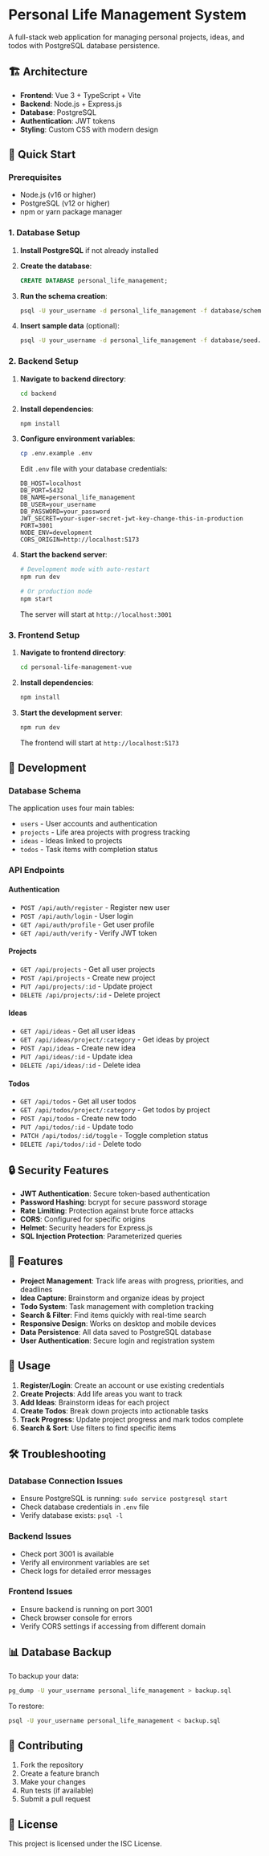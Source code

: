 # Personal Life Management System

A full-stack web application for managing personal projects, ideas, and todos with PostgreSQL database persistence.

## 🏗️ Architecture

- **Frontend**: Vue 3 + TypeScript + Vite
- **Backend**: Node.js + Express.js
- **Database**: PostgreSQL
- **Authentication**: JWT tokens
- **Styling**: Custom CSS with modern design

## 🚀 Quick Start

### Prerequisites

- Node.js (v16 or higher)
- PostgreSQL (v12 or higher)
- npm or yarn package manager

### 1. Database Setup

1. **Install PostgreSQL** if not already installed
2. **Create the database**:
   ```sql
   CREATE DATABASE personal_life_management;
   ```

3. **Run the schema creation**:
   ```bash
   psql -U your_username -d personal_life_management -f database/schema.sql
   ```

4. **Insert sample data** (optional):
   ```bash
   psql -U your_username -d personal_life_management -f database/seed.sql
   ```

### 2. Backend Setup

1. **Navigate to backend directory**:
   ```bash
   cd backend
   ```

2. **Install dependencies**:
   ```bash
   npm install
   ```

3. **Configure environment variables**:
   ```bash
   cp .env.example .env
   ```
   
   Edit `.env` file with your database credentials:
   ```env
   DB_HOST=localhost
   DB_PORT=5432
   DB_NAME=personal_life_management
   DB_USER=your_username
   DB_PASSWORD=your_password
   JWT_SECRET=your-super-secret-jwt-key-change-this-in-production
   PORT=3001
   NODE_ENV=development
   CORS_ORIGIN=http://localhost:5173
   ```

4. **Start the backend server**:
   ```bash
   # Development mode with auto-restart
   npm run dev
   
   # Or production mode
   npm start
   ```

   The server will start at `http://localhost:3001`

### 3. Frontend Setup

1. **Navigate to frontend directory**:
   ```bash
   cd personal-life-management-vue
   ```

2. **Install dependencies**:
   ```bash
   npm install
   ```

3. **Start the development server**:
   ```bash
   npm run dev
   ```

   The frontend will start at `http://localhost:5173`

## 🔧 Development

### Database Schema

The application uses four main tables:
- `users` - User accounts and authentication
- `projects` - Life area projects with progress tracking
- `ideas` - Ideas linked to projects
- `todos` - Task items with completion status

### API Endpoints

#### Authentication
- `POST /api/auth/register` - Register new user
- `POST /api/auth/login` - User login
- `GET /api/auth/profile` - Get user profile
- `GET /api/auth/verify` - Verify JWT token

#### Projects
- `GET /api/projects` - Get all user projects
- `POST /api/projects` - Create new project
- `PUT /api/projects/:id` - Update project
- `DELETE /api/projects/:id` - Delete project

#### Ideas
- `GET /api/ideas` - Get all user ideas
- `GET /api/ideas/project/:category` - Get ideas by project
- `POST /api/ideas` - Create new idea
- `PUT /api/ideas/:id` - Update idea
- `DELETE /api/ideas/:id` - Delete idea

#### Todos
- `GET /api/todos` - Get all user todos
- `GET /api/todos/project/:category` - Get todos by project
- `POST /api/todos` - Create new todo
- `PUT /api/todos/:id` - Update todo
- `PATCH /api/todos/:id/toggle` - Toggle completion status
- `DELETE /api/todos/:id` - Delete todo

## 🔒 Security Features

- **JWT Authentication**: Secure token-based authentication
- **Password Hashing**: bcrypt for secure password storage
- **Rate Limiting**: Protection against brute force attacks
- **CORS**: Configured for specific origins
- **Helmet**: Security headers for Express.js
- **SQL Injection Protection**: Parameterized queries

## 🎯 Features

- **Project Management**: Track life areas with progress, priorities, and deadlines
- **Idea Capture**: Brainstorm and organize ideas by project
- **Todo System**: Task management with completion tracking
- **Search & Filter**: Find items quickly with real-time search
- **Responsive Design**: Works on desktop and mobile devices
- **Data Persistence**: All data saved to PostgreSQL database
- **User Authentication**: Secure login and registration system

## 📝 Usage

1. **Register/Login**: Create an account or use existing credentials
2. **Create Projects**: Add life areas you want to track
3. **Add Ideas**: Brainstorm ideas for each project
4. **Create Todos**: Break down projects into actionable tasks
5. **Track Progress**: Update project progress and mark todos complete
6. **Search & Sort**: Use filters to find specific items

## 🛠️ Troubleshooting

### Database Connection Issues
- Ensure PostgreSQL is running: `sudo service postgresql start`
- Check database credentials in `.env` file
- Verify database exists: `psql -l`

### Backend Issues
- Check port 3001 is available
- Verify all environment variables are set
- Check logs for detailed error messages

### Frontend Issues
- Ensure backend is running on port 3001
- Check browser console for errors
- Verify CORS settings if accessing from different domain

## 📊 Database Backup

To backup your data:
```bash
pg_dump -U your_username personal_life_management > backup.sql
```

To restore:
```bash
psql -U your_username personal_life_management < backup.sql
```

## 🤝 Contributing

1. Fork the repository
2. Create a feature branch
3. Make your changes
4. Run tests (if available)
5. Submit a pull request

## 📄 License

This project is licensed under the ISC License.